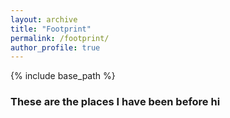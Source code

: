 ```yaml
---
layout: archive
title: "Footprint"
permalink: /footprint/
author_profile: true
---
```


{% include base_path %}

### These are the places I have been before hi
